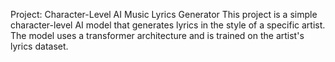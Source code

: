 Project: Character-Level AI Music Lyrics Generator
This project is a simple character-level AI model that generates lyrics in the style of a specific artist. The model uses a transformer architecture and is trained on the artist's lyrics dataset.
